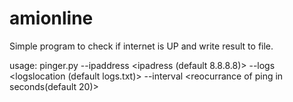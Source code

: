 # amionline

Simple program to check if internet is UP and write result to file.

usage:
pinger.py --ipaddress <ipadress (default 8.8.8.8)> --logs <logslocation (default logs.txt)> --interval <reocurrance of ping in seconds(default 20)>
